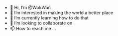 - 👋 Hi, I’m @WokWan
- 👀 I’m interested in making the world a better place
- 🌱 I’m currently learning how to do that
- 💞️ I’m looking to collaborate on 
- 📫 How to reach me ...

<!---
WokWan/WokWan is a ✨ special ✨ repository because its `README.md` (this file) appears on your GitHub profile.
You can click the Preview link to take a look at your changes.
--->

